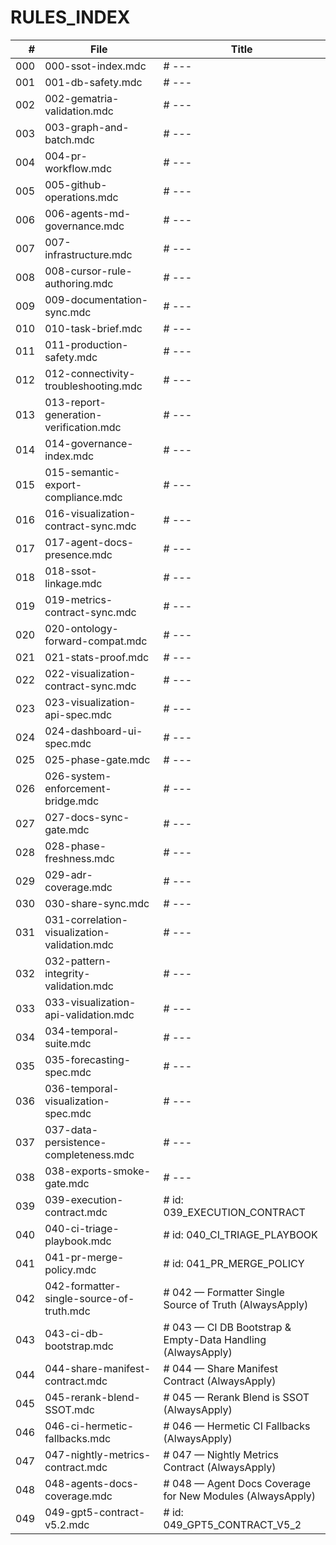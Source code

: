 # RULES_INDEX

| # | File | Title |
|---:|------|-------|
| 000 | 000-ssot-index.mdc | # --- |
| 001 | 001-db-safety.mdc | # --- |
| 002 | 002-gematria-validation.mdc | # --- |
| 003 | 003-graph-and-batch.mdc | # --- |
| 004 | 004-pr-workflow.mdc | # --- |
| 005 | 005-github-operations.mdc | # --- |
| 006 | 006-agents-md-governance.mdc | # --- |
| 007 | 007-infrastructure.mdc | # --- |
| 008 | 008-cursor-rule-authoring.mdc | # --- |
| 009 | 009-documentation-sync.mdc | # --- |
| 010 | 010-task-brief.mdc | # --- |
| 011 | 011-production-safety.mdc | # --- |
| 012 | 012-connectivity-troubleshooting.mdc | # --- |
| 013 | 013-report-generation-verification.mdc | # --- |
| 014 | 014-governance-index.mdc | # --- |
| 015 | 015-semantic-export-compliance.mdc | # --- |
| 016 | 016-visualization-contract-sync.mdc | # --- |
| 017 | 017-agent-docs-presence.mdc | # --- |
| 018 | 018-ssot-linkage.mdc | # --- |
| 019 | 019-metrics-contract-sync.mdc | # --- |
| 020 | 020-ontology-forward-compat.mdc | # --- |
| 021 | 021-stats-proof.mdc | # --- |
| 022 | 022-visualization-contract-sync.mdc | # --- |
| 023 | 023-visualization-api-spec.mdc | # --- |
| 024 | 024-dashboard-ui-spec.mdc | # --- |
| 025 | 025-phase-gate.mdc | # --- |
| 026 | 026-system-enforcement-bridge.mdc | # --- |
| 027 | 027-docs-sync-gate.mdc | # --- |
| 028 | 028-phase-freshness.mdc | # --- |
| 029 | 029-adr-coverage.mdc | # --- |
| 030 | 030-share-sync.mdc | # --- |
| 031 | 031-correlation-visualization-validation.mdc | # --- |
| 032 | 032-pattern-integrity-validation.mdc | # --- |
| 033 | 033-visualization-api-validation.mdc | # --- |
| 034 | 034-temporal-suite.mdc | # --- |
| 035 | 035-forecasting-spec.mdc | # --- |
| 036 | 036-temporal-visualization-spec.mdc | # --- |
| 037 | 037-data-persistence-completeness.mdc | # --- |
| 038 | 038-exports-smoke-gate.mdc | # --- |
| 039 | 039-execution-contract.mdc | # id: 039_EXECUTION_CONTRACT |
| 040 | 040-ci-triage-playbook.mdc | # id: 040_CI_TRIAGE_PLAYBOOK |
| 041 | 041-pr-merge-policy.mdc | # id: 041_PR_MERGE_POLICY |
| 042 | 042-formatter-single-source-of-truth.mdc | # 042 — Formatter Single Source of Truth (AlwaysApply) |
| 043 | 043-ci-db-bootstrap.mdc | # 043 — CI DB Bootstrap & Empty-Data Handling (AlwaysApply) |
| 044 | 044-share-manifest-contract.mdc | # 044 — Share Manifest Contract (AlwaysApply) |
| 045 | 045-rerank-blend-SSOT.mdc | # 045 — Rerank Blend is SSOT (AlwaysApply) |
| 046 | 046-ci-hermetic-fallbacks.mdc | # 046 — Hermetic CI Fallbacks (AlwaysApply) |
| 047 | 047-nightly-metrics-contract.mdc | # 047 — Nightly Metrics Contract (AlwaysApply) |
| 048 | 048-agents-docs-coverage.mdc | # 048 — Agent Docs Coverage for New Modules (AlwaysApply) |
| 049 | 049-gpt5-contract-v5.2.mdc | # id: 049_GPT5_CONTRACT_V5_2 |
